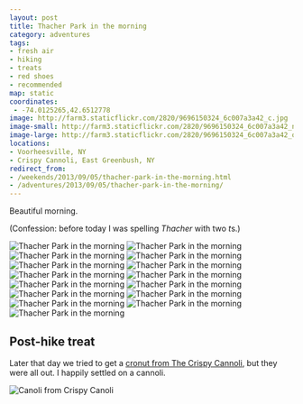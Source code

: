 ```yaml
---
layout: post
title: Thacher Park in the morning
category: adventures
tags:
- fresh air
- hiking
- treats
- red shoes
- recommended
map: static
coordinates:
 - -74.0125265,42.6512778
image: http://farm3.staticflickr.com/2820/9696150324_6c007a3a42_c.jpg
image-small: http://farm3.staticflickr.com/2820/9696150324_6c007a3a42_n.jpg
image-large: http://farm3.staticflickr.com/2820/9696150324_6c007a3a42_o.jpg
locations:
- Voorheesville, NY
- Crispy Cannoli, East Greenbush, NY
redirect_from:
- /weekends/2013/09/05/thacher-park-in-the-morning.html
- /adventures/2013/09/05/thacher-park-in-the-morning/
---
```



Beautiful morning.

(Confession: before today I was spelling *Thacher* with two *t*s.)

<div class="photos">
<img alt="Thacher Park in the morning" class="pop-out" src="http://farm6.staticflickr.com/5529/9692900569_1cdc926e2b_b.jpg">
<img alt="Thacher Park in the morning" class="img-half" src="http://farm4.staticflickr.com/3665/9696132770_1d2096984d_c.jpg">
<img alt="Thacher Park in the morning" class="img-half" src="http://farm8.staticflickr.com/7365/9692905499_e4ae79637c_c.jpg">
<img alt="Thacher Park in the morning" class="img-half" src="http://farm8.staticflickr.com/7312/9692904177_e1762d9d4a_c.jpg">
<img alt="Thacher Park in the morning" class="img-half" src="http://farm6.staticflickr.com/5518/9696138064_d6b5fd9ca6_c.jpg">
<img alt="Thacher Park in the morning" class="img-half" src="http://farm4.staticflickr.com/3799/9696146100_afff6ca7c6_c.jpg">
<img alt="Thacher Park in the morning" class="img-half" src="http://farm3.staticflickr.com/2890/9696139540_6f99654f8d_c.jpg">
<img alt="Thacher Park in the morning" class="img-half" src="http://farm4.staticflickr.com/3831/9692910219_054c1e42b9_c.jpg">
<img alt="Thacher Park in the morning" class="img-half" src="http://farm4.staticflickr.com/3822/9696141838_a52065d8b3_c.jpg">
<img alt="Thacher Park in the morning" class="img-half" src="http://farm4.staticflickr.com/3684/9692913673_83749ae689_c.jpg">
<img alt="Thacher Park in the morning" class="img-half" src="http://farm3.staticflickr.com/2866/9696152094_60b0dd1e9a_c.jpg">
<img alt="Thacher Park in the morning"  src="http://farm3.staticflickr.com/2819/9696148238_4cbaaaa0f4_b.jpg">
<img alt="Thacher Park in the morning" class="pop-out" src="http://farm3.staticflickr.com/2820/9696150324_6c007a3a42_b.jpg">
<img alt="Thacher Park in the morning" class="img-split-tall" src="http://farm6.staticflickr.com/5443/9692924343_aa3cf2200d_c.jpg">
<img alt="Thacher Park in the morning" src="http://farm4.staticflickr.com/3784/9696156208_5ebb1cfa9a_c.jpg" class="img-split-wide">
</div>

## Post-hike treat

Later that day we tried to get a [cronut from The Crispy Cannoli](http://alloveralbany.com/archive/2013/08/26/trying-the-apple-cider-croissant-donut-at-the-cris), but they were all out. I happily settled on a cannoli.

<div class="photos">
<img src="http://farm6.staticflickr.com/5482/9696130178_195a66632b_b.jpg" class="pop-out" alt="Canoli from Crispy Canoli">
</div>
